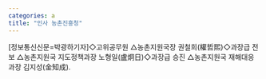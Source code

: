 ```yaml
---
categories: a
title: "인사 농촌진흥청"
---
```

[정보통신신문=박광하기자]◇고위공무원 △농촌지원국장 권철희(權哲熙)◇과장급 전보 △농촌지원국 지도정책과장 노형일(盧炯日)◇과장급 승진 △농촌지원국 재해대응과장 김지성(金知成).